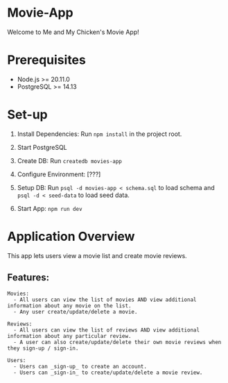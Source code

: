 # Movie-App

Welcome to Me and My Chicken's Movie App!

# Prerequisites

- Node.js >= 20.11.0
- PostgreSQL >= 14.13

# Set-up

1. Install Dependencies: Run `npm install` in the project root.

2. Start PostgreSQL 

3. Create DB: Run `createdb movies-app`

4. Configure Environment: [???]

5. Setup DB: Run `psql -d movies-app < schema.sql` to load schema and 
`psql -d < seed-data` to load seed data.

6. Start App: `npm run dev` 

# Application Overview

This app lets users view a movie list and create movie reviews. 

  ## Features:
    Movies:
      - All users can view the list of movies AND view additional information about any movie on the list. 
      - Any user create/update/delete a movie. 

    Reviews:
      - All users can view the list of reviews AND view additional information about any particular review. 
      - A user can also create/update/delete their own movie reviews when they sign-up / sign-in.  

    Users:
      - Users can _sign-up_ to create an account. 
      - Users can _sign-in_ to create/update/delete a movie review. 
